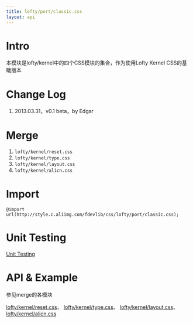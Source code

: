 ```yaml
---
title: lofty/port/classic.css
layout: api
---
```


# Intro

本模块是lofty/kernel中的四个CSS模块的集合，作为使用Lofty Kernel CSS的基础版本

# Change Log

1. 2013.03.31，v0.1 beta，by Edgar

# Merge

1. `lofty/kernel/reset.css`
1. `lofty/kernel/type.css`
1. `lofty/kernel/layout.css`
1. `lofty/kernel/alicn.css`

# Import

    @import url(http://style.c.aliimg.com/fdevlib/css/lofty/port/classic.css);

# Unit Testing

[Unit Testing](/tests/specs/port/classic/render.html)

# API & Example

参见merge的各模块

[lofty/kernel/reset.css](/api/kernel/reset.css.html)、
[lofty/kernel/type.css](/api/kernel/type.css.html)、
[lofty/kernel/layout.css](/api/kernel/layout.css.html)、
[lofty/kernel/alicn.css](/api/kernel/alicn.css.html)
